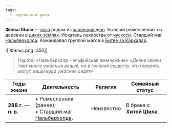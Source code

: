 ```yaml
---
tags:
  - персонаж-игрока
---
```

**Фэльс Шила** — [нага](Наги) родом из [зловещих дюн](Зловещие%20дюны). Бывший ремесленник из деревни в [диких землях](Дикие%20земли). Искатель лекарства от [чусхоси](Наги#Чусхось). Старший маг [Нальберхолда](Нальберхолд). Командовал группой магов в [Битве за Кархадар](Битва%20за%20Кархадар).

![[Фэльс.png| 350]]

> [!quote] «Нальберхолд - эльфийская жемчужина»
> *«Дикие земли таят много ужасных вещей, но в головах существ, что говорить могут, вещи куда ужаснее сидят»*

| Годы жизни              | Деятельность                                                             | Религия    | Семейный статус           |
| ----------------------- | ------------------------------------------------------------------------ | ---------- | ------------------------- |
| **288  г.** — **н. в.** | • Ремесленник (ранее);<br>• Старший маг [Нальберхолда](Нальберхолд).<br> | Неизвестно | В браке с **Хитой Шила**. |


